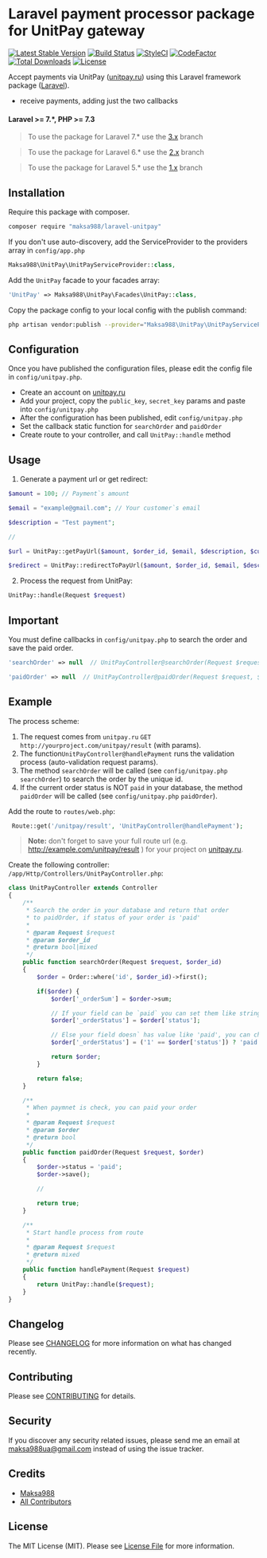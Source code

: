 # Laravel payment processor package for UnitPay gateway

[![Latest Stable Version](https://poser.pugx.org/maksa988/laravel-unitpay/v/stable)](https://packagist.org/packages/maksa988/laravel-unitpay)
[![Build Status](https://travis-ci.org/maksa988/laravel-unitpay.svg?branch=master)](https://travis-ci.org/maksa988/laravel-unitpay)
[![StyleCI](https://github.styleci.io/repos/165841601/shield?branch=master)](https://github.styleci.io/repos/165841601)
[![CodeFactor](https://www.codefactor.io/repository/github/maksa988/laravel-unitpay/badge)](https://www.codefactor.io/repository/github/maksa988/laravel-unitpay)
[![Total Downloads](https://img.shields.io/packagist/dt/maksa988/laravel-unitpay.svg?style=flat-square)](https://packagist.org/packages/maksa988/laravel-unitpay)
[![License](https://poser.pugx.org/maksa988/laravel-unitpay/license)](https://packagist.org/packages/maksa988/laravel-unitpay)

Accept payments via UnitPay ([unitpay.ru](https://unitpay.ru/)) using this Laravel framework package ([Laravel](https://laravel.com)).

- receive payments, adding just the two callbacks

#### Laravel >= 7.*, PHP >= 7.3

> To use the package for Laravel 7.* use the [3.x](https://github.com/maksa988/laravel-unitpay/tree/3.x) branch

> To use the package for Laravel 6.* use the [2.x](https://github.com/maksa988/laravel-unitpay/tree/2.x) branch

> To use the package for Laravel 5.* use the [1.x](https://github.com/maksa988/laravel-unitpay/tree/1.x) branch

## Installation

Require this package with composer.

``` bash
composer require "maksa988/laravel-unitpay"
```

If you don't use auto-discovery, add the ServiceProvider to the providers array in `config/app.php`

```php
Maksa988\UnitPay\UnitPayServiceProvider::class,
```

Add the `UnitPay` facade to your facades array:

```php
'UnitPay' => Maksa988\UnitPay\Facades\UnitPay::class,
```

Copy the package config to your local config with the publish command:
``` bash
php artisan vendor:publish --provider="Maksa988\UnitPay\UnitPayServiceProvider"
```

## Configuration

Once you have published the configuration files, please edit the config file in `config/unitpay.php`.

- Create an account on [unitpay.ru](http://unitpay.ru)
- Add your project, copy the `public_key`, `secret_key` params and paste into `config/unitpay.php`
- After the configuration has been published, edit `config/unitpay.php`
- Set the callback static function for `searchOrder` and `paidOrder`
- Create route to your controller, and call `UnitPay::handle` method
 
## Usage

1) Generate a payment url or get redirect:

```php
$amount = 100; // Payment`s amount

$email = "example@gmail.com"; // Your customer`s email

$description = "Test payment";

//

$url = UnitPay::getPayUrl($amount, $order_id, $email, $description, $currency);

$redirect = UnitPay::redirectToPayUrl($amount, $order_id, $email, $description, $currency);
```

2) Process the request from UnitPay:
``` php
UnitPay::handle(Request $request)
```

## Important

You must define callbacks in `config/unitpay.php` to search the order and save the paid order.


``` php
'searchOrder' => null  // UnitPayController@searchOrder(Request $request)
```

``` php
'paidOrder' => null  // UnitPayController@paidOrder(Request $request, $order)
```

## Example

The process scheme:

1. The request comes from `unitpay.ru` `GET` `http://yourproject.com/unitpay/result` (with params).
2. The function`UnitPayController@handlePayment` runs the validation process (auto-validation request params).
3. The method `searchOrder` will be called (see `config/unitpay.php` `searchOrder`) to search the order by the unique id.
4. If the current order status is NOT `paid` in your database, the method `paidOrder` will be called (see `config/unitpay.php` `paidOrder`).

Add the route to `routes/web.php`:
``` php
 Route::get('/unitpay/result', 'UnitPayController@handlePayment');
```

> **Note:**
don't forget to save your full route url (e.g. http://example.com/unitpay/result ) for your project on [unitpay.ru](unitpay.ru).

Create the following controller: `/app/Http/Controllers/UnitPayController.php`:

``` php
class UnitPayController extends Controller
{
    /**
     * Search the order in your database and return that order
     * to paidOrder, if status of your order is 'paid'
     *
     * @param Request $request
     * @param $order_id
     * @return bool|mixed
     */
    public function searchOrder(Request $request, $order_id)
    {
        $order = Order::where('id', $order_id)->first();

        if($order) {
            $order['_orderSum'] = $order->sum;

            // If your field can be `paid` you can set them like string
            $order['_orderStatus'] = $order['status'];

            // Else your field doesn` has value like 'paid', you can change this value
            $order['_orderStatus'] = ('1' == $order['status']) ? 'paid' : false;

            return $order;
        }

        return false;
    }

    /**
     * When paymnet is check, you can paid your order
     *
     * @param Request $request
     * @param $order
     * @return bool
     */
    public function paidOrder(Request $request, $order)
    {
        $order->status = 'paid';
        $order->save();

        //

        return true;
    }

    /**
     * Start handle process from route
     *
     * @param Request $request
     * @return mixed
     */
    public function handlePayment(Request $request)
    {
        return UnitPay::handle($request);
    }
}
```


## Changelog

Please see [CHANGELOG](CHANGELOG.md) for more information on what has changed recently.

## Contributing

Please see [CONTRIBUTING](CONTRIBUTING.md) for details.

## Security

If you discover any security related issues, please send me an email at maksa988ua@gmail.com instead of using the issue tracker.

## Credits

- [Maksa988](https://github.com/maksa988)
- [All Contributors](../../contributors)

## License

The MIT License (MIT). Please see [License File](LICENSE.md) for more information.
